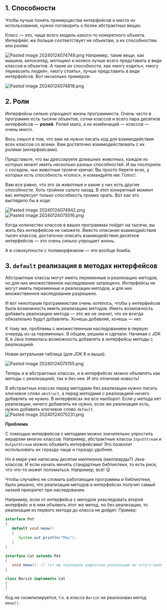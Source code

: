 
## 1. Способности

Чтобы лучше понять преимущества интерфейсов и места их использования, нужно поговорить о более абстрактных вещах.

Класс — это, чаще всего модель какого-то конкретного объекта. Интерфейс же больше соответствует не объектам, а их способностям или ролям.

![Pasted image 20240124074749.png](..%2F..%2F..%2F..%2FAppData%2FLocal%2FTemp%2FPasted%20image%2020240124074749.png)
Например, такие вещи, как машина, велосипед, мотоцикл и колесо лучше всего представить в виде классов и объектов. А такие их способности, как «могу ездить», «могу перевозить людей», «могу стоять», лучше представить в виде интерфейсов. Вот несколько примеров:

![Pasted image 20240124074818.png](..%2F..%2F..%2F..%2FAppData%2FLocal%2FTemp%2FPasted%20image%2020240124074818.png)
## 2. Роли

Интерфейсы сильно упрощают жизнь программиста. Очень часто в программе есть тысячи объектов, сотни классов и всего пара десятков интерфейсов — **ролей**. Ролей мало, а их комбинаций — классов — очень много.

Весь смысл в том, что вам не нужно писать код для взаимодействия всех классов со всеми. Вам достаточно взаимодействовать с их ролями (интерфейсами).

Представьте, что вы дрессируете домашних животных, каждое из которых может иметь несколько разных способностей. И вы поспорили с соседом, чьи животные громче кричат. Вы просто берете всех, у которых есть способность «голос», и командуйте им: Голос!.

Вам все равно, что это за животные и какие у них есть другие способности. Хоть тройное сальто назад. В этот конкретный момент вас интересует только способность громко орать. Вот как это выглядело бы в коде:

![Pasted image 20240124074942.png](..%2F..%2F..%2F..%2FAppData%2FLocal%2FTemp%2FPasted%20image%2020240124074942.png)
![Pasted image 20240124075016.png](..%2F..%2F..%2F..%2FAppData%2FLocal%2FTemp%2FPasted%20image%2020240124075016.png)

Когда количество классов в ваших программах пойдет на тысячи, вы жить без интерфейсов не сможете. Вместо описания взаимодействия тысяч классов, достаточно описать взаимодействие десятков интерфейсов — это очень сильно упрощает жизнь.

А в совокупности с полиморфизмом — это вообще бомба.

## 3. `default` реализация в методах интерфейсов

Абстрактные классы могут иметь переменные и реализацию методов, но для них множественное наследование запрещено. Интерфейсы не могут иметь переменные и реализации методов, и для них множественное наследование разрешено.

И вот некоторым программистам очень хотелось, чтобы у интерфейсов была возможность иметь реализацию методов. Иметь возможность добавить реализацию метода — это же не значит, что ее всегда обязательно будут добавлять. Хочешь добавляй, хочешь — нет.

К тому же, проблемы с множественным наследованием в первую очередь из-за переменных. В общем, решили и сделали. Начиная с JDK 8, в Java появилась возможность добавлять в интерфейсы методы с реализацией.

Новая актуальная таблица (для JDK 8 и выше):

![Pasted image 20240124075155.png](..%2F..%2F..%2F..%2FAppData%2FLocal%2FTemp%2FPasted%20image%2020240124075155.png)

Теперь и в абстрактных классах, и в интерфейсах можно объявлять как методы с реализацией, так и без нее. И это отличная новость!

В абстрактных классах перед методами без реализации нужно писать ключевое слово `abstract`, а перед методами с реализацией ничего добавлять не нужно. В интерфейсах же все наоборот. Если у метода нет реализации, ничего добавлять не нужно, если же реализация есть, нужно добавить ключевое слово `default`.
![Pasted image 20240124075231.png](..%2F..%2F..%2F..%2FAppData%2FLocal%2FTemp%2FPasted%20image%2020240124075231.png)

**Проблема**

С помощью интерфейсов с методами можно значительно упростить иерархии многих классов. Например, абстрактные классы `InputStream` и `OutputStream` можно объявить интерфейсами! Это позволит использовать их гораздо чаще и гораздо удобнее.

Но в мире уже написаны десятки миллионов (миллиарды?) Java-классов. И если начать менять стандартные библиотеки, то есть риск, что что-то может поломаться. Например, всё! 😛

Чтобы случайно не сломать работающие программы и библиотеки, было решено, что реализация методов в интерфейсах получит самый низкий приоритет при наследовании.

Например, если от интерфейса с методом унаследовать второй интерфейс и в нем объявить этот же метод, но без реализации, то реализация из первого метода до класса не дойдет. Пример:

```java
interface Pet
{
   default void meow()
   {
      System.out.println("Мяу");
   }
}

interface Cat extends Pet
{
   void meow(); // тут мы перекрыли дефолтную реализацию ее отсутствием
}

class Barsik implements Cat
{
}
```

Код не скомпилируется, т.к. в классе `Barsik` не реализован метод `meow()`.